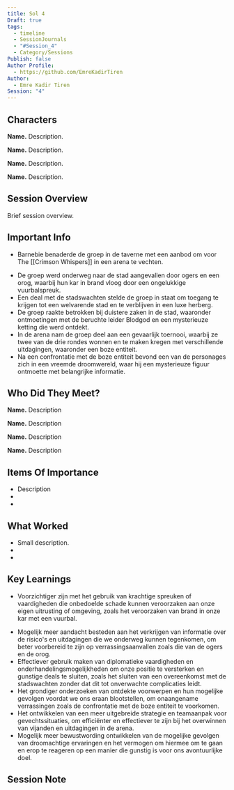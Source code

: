 ```yaml
---
title: Sol 4
Draft: true
tags:
  - timeline
  - SessionJournals
  - "#Session_4"
  - Category/Sessions
Publish: false
Author Profile:
  - https://github.com/EmreKadirTiren
Author:
  - Emre Kadir Tiren
Session: "4"
---
```



## Characters 
 
**Name.** Description. 
 
**Name.** Description. 
 
**Name.** Description. 
 
**Name.** Description. 
 
## Session Overview 
 
Brief session overview.

## Important Info 
* Barnebie benaderde de groep in de taverne met een aanbod om voor The [[Crimson Whispers]] in een arena te vechten.
- De groep werd onderweg naar de stad aangevallen door ogers en een orog, waarbij hun kar in brand vloog door een ongelukkige vuurbalspreuk.
- Een deal met de stadswachten stelde de groep in staat om toegang te krijgen tot een welvarende stad en te verblijven in een luxe herberg.
- De groep raakte betrokken bij duistere zaken in de stad, waaronder ontmoetingen met de beruchte leider Blodgod en een mysterieuze ketting die werd ontdekt.
- In de arena nam de groep deel aan een gevaarlijk toernooi, waarbij ze twee van de drie rondes wonnen en te maken kregen met verschillende uitdagingen, waaronder een boze entiteit.
- Na een confrontatie met de boze entiteit bevond een van de personages zich in een vreemde droomwereld, waar hij een mysterieuze figuur ontmoette met belangrijke informatie.
 
## Who Did They Meet?
 
**Name.** Description 
 
**Name.** Description 
 
**Name.** Description 
 
**Name.** Description 
 
## Items Of Importance
 
- Description
- 
- 

## What Worked 
 
- Small description.
- 
- 
## Key Learnings

- Voorzichtiger zijn met het gebruik van krachtige spreuken of vaardigheden die onbedoelde schade kunnen veroorzaken aan onze eigen uitrusting of omgeving, zoals het veroorzaken van brand in onze kar met een vuurbal.
* Mogelijk meer aandacht besteden aan het verkrijgen van informatie over de risico's en uitdagingen die we onderweg kunnen tegenkomen, om beter voorbereid te zijn op verrassingsaanvallen zoals die van de ogers en de orog.
* Effectiever gebruik maken van diplomatieke vaardigheden en onderhandelingsmogelijkheden om onze positie te versterken en gunstige deals te sluiten, zoals het sluiten van een overeenkomst met de stadswachten zonder dat dit tot onverwachte complicaties leidt.
* Het grondiger onderzoeken van ontdekte voorwerpen en hun mogelijke gevolgen voordat we ons eraan blootstellen, om onaangename verrassingen zoals de confrontatie met de boze entiteit te voorkomen.
* Het ontwikkelen van een meer uitgebreide strategie en teamaanpak voor gevechtssituaties, om efficiënter en effectiever te zijn bij het overwinnen van vijanden en uitdagingen in de arena.
* Mogelijk meer bewustwording ontwikkelen van de mogelijke gevolgen van droomachtige ervaringen en het vermogen om hiermee om te gaan en erop te reageren op een manier die gunstig is voor ons avontuurlijke doel.
## Session Note